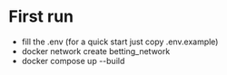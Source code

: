 # First run
- fill the .env (for a quick start just copy .env.example) 
- docker network create betting_network
- docker compose up --build
